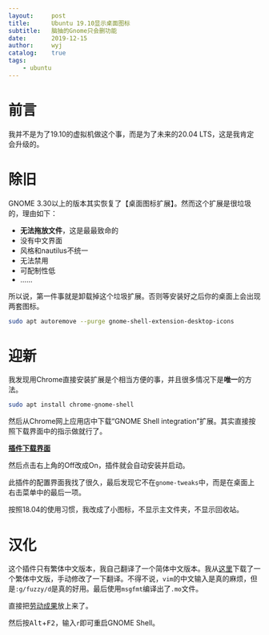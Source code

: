 ```yaml
---
layout:		post
title:		Ubuntu 19.10显示桌面图标
subtitle:	脑抽的Gnome只会删功能
date:		2019-12-15
author:		wyj
catalog:	true
tags:
    - ubuntu
---
```


# 前言

我并不是为了19.10的虚拟机做这个事，而是为了未来的20.04 LTS，这是我肯定会升级的。

# 除旧

GNOME 3.30以上的版本其实恢复了【桌面图标扩展】。然而这个扩展是很垃圾的，理由如下：

- **无法拖放文件**，这是最最致命的
- 没有中文界面
- 风格和nautilus不统一
- 无法禁用
- 可配制性低
- ……

所以说，第一件事就是卸载掉这个垃圾扩展。否则等安装好之后你的桌面上会出现两套图标。

```bash
sudo apt autoremove --purge gnome-shell-extension-desktop-icons
```

# 迎新

我发现用Chrome直接安装扩展是个相当方便的事，并且很多情况下是**唯一**的方法。

```bash
sudo apt install chrome-gnome-shell 
```

然后从Chrome网上应用店中下载“GNOME Shell integration”扩展。其实直接按照下载界面中的指示做就行了。

[**插件下载界面**](https://extensions.gnome.org/extension/2087/desktop-icons-ng-ding/)

然后点击右上角的Off改成On，插件就会自动安装并启动。

此插件的配置界面我找了很久，最后发现它不在`gnome-tweaks`中，而是在桌面上右击菜单中的最后一项。

按照18.04的使用习惯，我改成了小图标，不显示主文件夹，不显示回收站。

# 汉化

这个插件只有繁体中文版本，我自己翻译了一个简体中文版本。我从[这里](https://gitlab.com/rastersoft/desktop-icons-ng/-/blob/master/po/zh_TW.po)下载了一个繁体中文版，手动修改了一下翻译。不得不说，`vim`的中文输入是真的麻烦，但是`:g/fuzzy/d`是真的好用。最后使用`msgfmt`编译出了`.mo`文件。

直接把[劳动成果](/files/ding.mo)放上来了。

然后按<kbd>Alt</kbd>+<kbd>F2</kbd>，输入`r`即可重启GNOME Shell。
